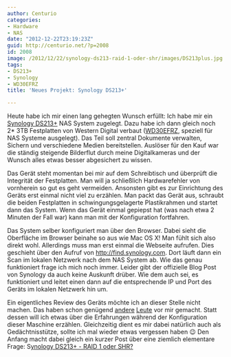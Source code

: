 ```yaml
---
author: Centurio
categories:
- Hardware
- NAS
date: "2012-12-22T23:19:23Z"
guid: http://centurio.net/?p=2008
id: 2008
image: /2012/12/22/synology-ds213-raid-1-oder-shr/images/DS213plus.jpg
tags:
- DS213+
- Synology
- WD30EFRZ
title: 'Neues Projekt: Synology DS213+'

---
```

Heute habe ich mir einen lang gehegten Wunsch erfüllt: Ich habe mir ein [Synology DS213+](http://www.amazon.de/gp/product/B008U69DDG) NAS System zugelegt. Dazu habe ich dann gleich noch 2* 3TB Festplatten von Western Digital verbaut ([WD30EFRZ](http://www.amazon.de/gp/product/B008JJLW4M), speziell für NAS Systeme ausgelegt). Das Teil soll zentral Dokumente verwalten, Sichern und verschiedene Medien bereitstellen. Auslöser für den Kauf war die ständig steigende Bilderflut durch meine Digitalkameras und der Wunsch alles etwas besser abgesichert zu wissen.

Das Gerät steht momentan bei mir auf dem Schreibtisch und überprüft die Integrität der Festplatten. Man will ja schließlich Hardwarefehler von vornherein so gut es geht vermeiden. Ansonsten gibt es zur Einrichtung des Geräts erst einmal nicht viel zu erzählen. Man packt das Gerät aus, schraubt die beiden Festplatten in schwingungsgelagerte Plastikrahmen und startet dann das System. Wenn das Gerät einmal gepiepst hat (was nach etwa 2 Minuten der Fall war) kann man mit der Konfiguration fortfahren.

Das System selber konfiguriert man über den Browser. Dabei sieht die Oberfläche im Browser beinahe so aus wie Mac OS X! Man fühlt sich also direkt wohl. Allerdings muss man erst einmal die Webseite aufrufen. Dies geschieht über den Aufruf von <http://find.synology.com>. Dort läuft dann ein Scan im lokalen Netzwerk nach dem NAS System ab. Wie das genau funktioniert frage ich mich noch immer. Leider gibt der offizielle Blog Post von Synology da auch keine Auskunft drüber. Wie dem auch sei, es funktioniert und leitet einen dann auf die entsprechende IP und Port des Geräts im lokalen Netzwerk hin um.

Ein eigentliches Review des Geräts möchte ich an dieser Stelle nicht machen. Das haben schon genügend [andere](http://www.techpowerup.com/reviews/Synology/DS213Plus/) [Leute](http://www.rosenblut.org/2012/09/06/synology-ds213-nas-netzwerklaufwerk-vorstellung/) vor mir gemacht. Statt dessen will ich etwas über die Erfahrungen während der Konfiguration dieser Maschine erzählen. Gleichzeitig dient es mir dabei natürlich auch als Gedächtnisstütze, sollte ich mal wieder etwas vergessen haben 😉 Den Anfang macht dabei gleich ein kurzer Post über eine ziemlich elementare Frage: S[ynology DS213+ - RAID 1 oder SHR?](http://centurio.net/2012/12/22/synology-ds213-raid-1-oder-shr/)